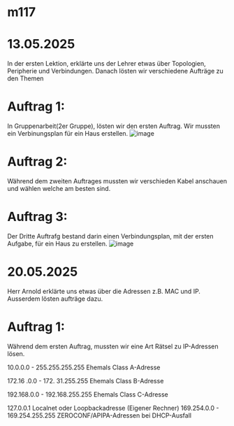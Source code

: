 # m117


# 13.05.2025

In der ersten Lektion, erklärte uns der Lehrer etwas über Topologien, Peripherie und Verbindungen. Danach lösten wir verschiedene Aufträge zu den Themen

# Auftrag 1:
In Gruppenarbeit(2er Gruppe), lösten wir den ersten Auftrag. Wir mussten ein Verbinungsplan für ein Haus erstellen.
![image](https://github.com/user-attachments/assets/b4e60c03-782f-42b0-8b44-696d86ab7116)

# Auftrag 2: 
Während dem zweiten Auftrages mussten wir verschieden Kabel anschauen und wählen welche am besten sind.

# Auftrag 3:
Der Dritte Auftrafg bestand darin einen Verbindungsplan, mit der ersten Aufgabe, für ein Haus zu erstellen.
![image](https://github.com/user-attachments/assets/6752ca3b-1a25-422a-838a-2794aaa273c8)


# 20.05.2025

Herr Arnold erklärte uns etwas über die Adressen z.B. MAC und IP. Ausserdem lösten aufträge dazu.

# Auftrag 1:
Während dem ersten Auftrag, mussten wir eine Art Rätsel zu IP-Adressen lösen.

10.0.0.0 - 255.255.255.255        Ehemals Class A-Adresse
 
172.16 .0.0 - 172. 31.255.255     Ehemals Class B-Adresse
 
192.168.0.0 - 192.168.255.255     Ehemals Class C-Adresse
 
127.0.0.1                         Localnet oder Loopbackadresse (Eigener Rechner)
169.254.0.0 - 169.254.255.255     ZEROCONF/APIPA-Adressen bei DHCP-Ausfall

